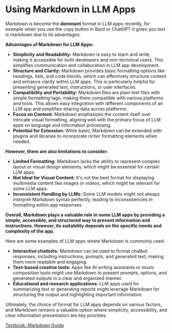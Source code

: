# Using Markdown in LLM Apps

Markdown is become the **dominant** format in LLM apps recently, for example when you use the copy button in Bard or ChatGPT it gives you text is markdown due to its advantages:

**Advantages of Markdown for LLM Apps:**

* **Simplicity and Readability:** Markdown is easy to learn and write, making it accessible for both developers and non-technical users. This simplifies communication and collaboration in LLM app development.
* **Structure and Clarity:** Markdown provides basic formatting options like headings, lists, and code blocks, which can effectively structure content and enhance clarity within LLM apps. This is particularly helpful for presenting generated text, instructions, or user interfaces.
* **Compatibility and Portability:** Markdown files are plain text files with simple formatting tags, making them compatible with various platforms and tools. This allows easy integration with different components of an LLM app and simplifies sharing data across platforms.
* **Focus on Content:** Markdown emphasizes the content itself over intricate visual formatting, aligning well with the primary focus of LLM apps on language and information processing.
* **Potential for Extension:** While basic, Markdown can be extended with plugins and libraries to incorporate richer formatting elements when needed.

**However, there are also limitations to consider:**

* **Limited Formatting:** Markdown lacks the ability to represent complex layout or visual design elements, which might be essential for certain LLM apps.
* **Not Ideal for Visual Content:** It's not the best format for displaying multimedia content like images or videos, which might be relevant for some LLM apps.
* **Inconsistent Handling by LLMs:** Some LLM models might not always interpret Markdown syntax perfectly, leading to inconsistencies in formatting within app responses.

**Overall, Markdown plays a valuable role in some LLM apps by providing a simple, accessible, and structured way to present information and instructions. However, its suitability depends on the specific needs and complexity of the app.**

Here are some examples of LLM apps where Markdown is commonly used:

* **Interactive chatbots:** Markdown can be used to format chatbot responses, including instructions, prompts, and generated text, making them more readable and engaging.
* **Text-based creative tools:** Apps like AI writing assistants or music composition tools might use Markdown to present prompts, options, and generated outputs in a clear and organized manner.
* **Educational and research applications:** LLM apps used for summarizing text or generating reports might leverage Markdown for structuring the output and highlighting important information.

Ultimately, the choice of format for LLM apps depends on various factors, and Markdown remains a valuable option where simplicity, accessibility, and clear information presentation are key priorities.

[Textbook: Markdown Guide](https://dl.icdst.org/pdfs/files3/c79990b0b853932d36ddc117ce2503e3.pdf)
